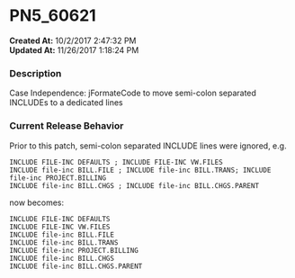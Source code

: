 # PN5_60621

**Created At:** 10/2/2017 2:47:32 PM  
**Updated At:** 11/26/2017 1:18:24 PM  


### Description

Case Independence: jFormateCode to move semi-colon separated INCLUDEs to a dedicated lines



### Current Release Behavior

Prior to this patch, semi-colon separated INCLUDE lines were ignored, e.g.

```
INCLUDE FILE-INC DEFAULTS ; INCLUDE FILE-INC VW.FILES
INCLUDE file-inc BILL.FILE ; INCLUDE file-inc BILL.TRANS; INCLUDE file-inc PROJECT.BILLING
INCLUDE file-inc BILL.CHGS ; INCLUDE file-inc BILL.CHGS.PARENT
```

now becomes:

```
INCLUDE FILE-INC DEFAULTS
INCLUDE FILE-INC VW.FILES
INCLUDE file-inc BILL.FILE
INCLUDE file-inc BILL.TRANS
INCLUDE file-inc PROJECT.BILLING
INCLUDE file-inc BILL.CHGS
INCLUDE file-inc BILL.CHGS.PARENT
```
